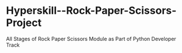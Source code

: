 # Hyperskill--Rock-Paper-Scissors-Project
All Stages of Rock Paper Scissors Module as Part of Python Developer Track
